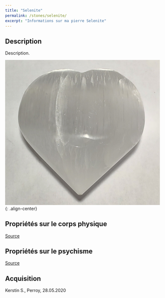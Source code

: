```yaml
---
title: "Selenite"
permalink: /stones/selenite/
excerpt: "Informations sur ma pierre Selenite"
---
```


## Description
Description.

![Selenite](/images/stones/Selenite_Kerstin_20200528.jpg "Selenite"){: .align-center}


## Propriétés sur le corps physique


[Source](https://)


## Propriétés sur le psychisme


[Source](https://)

## Acquisition
Kerstin S., Perroy, 28.05.2020
